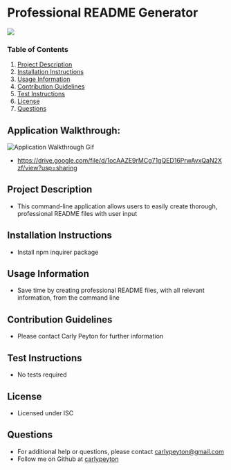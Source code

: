 # Professional README Generator

![](https://img.shields.io/badge/license-ISC%20License-blue?style=flat-square)
  
  ### Table of Contents
  1. [Project Description](#project-description)
  2. [Installation Instructions](#installation-instructions)
  3. [Usage Information](#usage-information)
  4. [Contribution Guidelines](#contribution-guidelines)
  5. [Test Instructions](#test-instructions)
  6. [License](#license)
  7. [Questions](#questions)
  
  ## Application Walkthrough:
  ![Application Walkthrough Gif](Demo.gif)
  * https://drive.google.com/file/d/1ocAAZE9rMCg71gQED16PrwAvxQaN2Xzf/view?usp=sharing


  ## Project Description
  * This command-line application allows users to easily create thorough, professional README files with user input
  
  ## Installation Instructions
  * Install npm inquirer package

  ## Usage Information
  * Save time by creating professional README files, with all relevant information, from the command line

  ## Contribution Guidelines
  * Please contact Carly Peyton for further information

  ## Test Instructions
  * No tests required

  ## License
  * Licensed under ISC
  
  ## Questions
  * For additional help or questions, please contact carlypeyton@gmail.com
  * Follow me on Github at [carlypeyton](http://github.com/carlypeyton)
